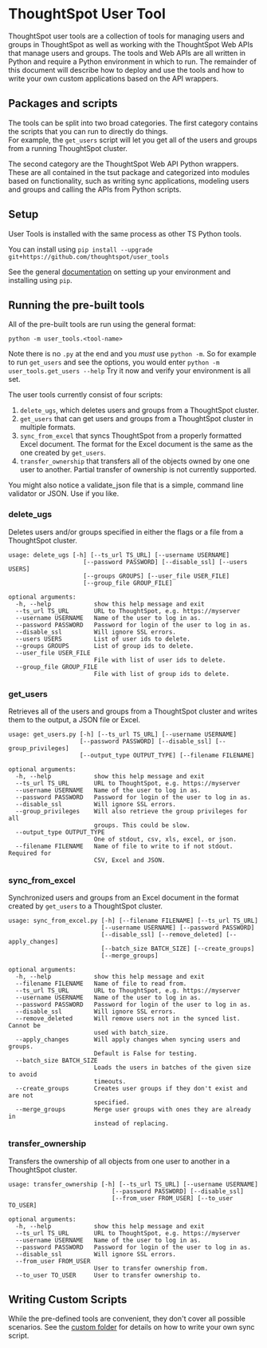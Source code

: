 # ThoughtSpot User Tool

ThoughtSpot user tools are a collection of tools for managing users and groups in ThoughtSpot as well as working with 
the ThoughtSpot Web APIs that manage users and groups.  The tools and Web APIs are all written in Python and 
require a Python environment in which to run.  The remainder of this document will describe how to deploy and use 
the tools and how to write your own custom applications based on the API wrappers.

## Packages and scripts

The tools can be split into two broad categories.  The first category contains the scripts that you can run to directly do things.  
For example, the `get_users` script will let you get all of the users and groups from a running ThoughtSpot cluster.

The second category are the ThoughtSpot Web API Python wrappers.  These are all contained in the tsut package and 
categorized into modules based on functionality, such as writing sync applications, modeling users and groups and 
calling the APIs from Python scripts.

## Setup

User Tools is installed with the same process as other TS Python tools.

You can install using `pip install --upgrade git+https://github.com/thoughtspot/user_tools`

See the general [documentation](https://github.com/thoughtspot/community-tools/tree/master/python_tools) on setting 
up your environment and installing using `pip`.

## Running the pre-built tools

All of the pre-built tools are run using the general format: 

`python -m user_tools.<tool-name>`

Note there is no `.py` at the end and you *must* use `python -m`.  So for example to run `get_users` and see the 
options, you would enter `python -m user_tools.get_users --help`  Try it now and verify your environment is all set.

The user tools currently consist of four scripts:
1. `delete_ugs`, which deletes users and groups from a ThoughtSpot cluster.
2. `get_users` that can get users and groups from a ThoughtSpot cluster in multiple formats.
3. `sync_from_excel` that syncs ThoughtSpot from a properly formatted Excel document.  The format for the 
Excel document is the same as the one created by `get_users`.
4. `transfer_ownership` that transfers all of the objects owned by one one user to another.  Partial transfer of
ownership is not currently supported.

You might also notice a validate_json file that is a simple, command line validator or JSON.  Use if 
you like.

### delete_ugs

Deletes users and/or groups specified in either the flags or a file from a ThoughtSpot cluster.

~~~
usage: delete_ugs [-h] [--ts_url TS_URL] [--username USERNAME]
                     [--password PASSWORD] [--disable_ssl] [--users USERS]
                     [--groups GROUPS] [--user_file USER_FILE]
                     [--group_file GROUP_FILE]

optional arguments:
  -h, --help            show this help message and exit
  --ts_url TS_URL       URL to ThoughtSpot, e.g. https://myserver
  --username USERNAME   Name of the user to log in as.
  --password PASSWORD   Password for login of the user to log in as.
  --disable_ssl         Will ignore SSL errors.
  --users USERS         List of user ids to delete.
  --groups GROUPS       List of group ids to delete.
  --user_file USER_FILE
                        File with list of user ids to delete.
  --group_file GROUP_FILE
                        File with list of group ids to delete.
~~~

### get_users

Retrieves all of the users and groups from a ThoughtSpot cluster and writes them to the output, a JSON file or Excel.

~~~
usage: get_users.py [-h] [--ts_url TS_URL] [--username USERNAME]
                    [--password PASSWORD] [--disable_ssl] [--group_privileges]
                    [--output_type OUTPUT_TYPE] [--filename FILENAME]

optional arguments:
  -h, --help            show this help message and exit
  --ts_url TS_URL       URL to ThoughtSpot, e.g. https://myserver
  --username USERNAME   Name of the user to log in as.
  --password PASSWORD   Password for login of the user to log in as.
  --disable_ssl         Will ignore SSL errors.
  --group_privileges    Will also retrieve the group privileges for all
                        groups. This could be slow.
  --output_type OUTPUT_TYPE
                        One of stdout, csv, xls, excel, or json.
  --filename FILENAME   Name of file to write to if not stdout. Required for
                        CSV, Excel and JSON.
~~~

### sync_from_excel

Synchronized users and groups from an Excel document in the format created by `get_users` to a ThoughtSpot cluster.

~~~
usage: sync_from_excel.py [-h] [--filename FILENAME] [--ts_url TS_URL]
                          [--username USERNAME] [--password PASSWORD]
                          [--disable_ssl] [--remove_deleted] [--apply_changes]
                          [--batch_size BATCH_SIZE] [--create_groups]
                          [--merge_groups]

optional arguments:
  -h, --help            show this help message and exit
  --filename FILENAME   Name of file to read from.
  --ts_url TS_URL       URL to ThoughtSpot, e.g. https://myserver
  --username USERNAME   Name of the user to log in as.
  --password PASSWORD   Password for login of the user to log in as.
  --disable_ssl         Will ignore SSL errors.
  --remove_deleted      Will remove users not in the synced list. Cannot be
                        used with batch_size.
  --apply_changes       Will apply changes when syncing users and groups.
                        Default is False for testing.
  --batch_size BATCH_SIZE
                        Loads the users in batches of the given size to avoid
                        timeouts.
  --create_groups       Creates user groups if they don't exist and are not
                        specified.
  --merge_groups        Merge user groups with ones they are already in
                        instead of replacing.
~~~


### transfer_ownership

Transfers the ownership of all objects from one user to another in a ThoughtSpot cluster.

~~~
usage: transfer_ownership [-h] [--ts_url TS_URL] [--username USERNAME]
                             [--password PASSWORD] [--disable_ssl]
                             [--from_user FROM_USER] [--to_user TO_USER]

optional arguments:
  -h, --help            show this help message and exit
  --ts_url TS_URL       URL to ThoughtSpot, e.g. https://myserver
  --username USERNAME   Name of the user to log in as.
  --password PASSWORD   Password for login of the user to log in as.
  --disable_ssl         Will ignore SSL errors.
  --from_user FROM_USER
                        User to transfer ownership from.
  --to_user TO_USER     User to transfer ownership to.
~~~

## Writing Custom Scripts

While the pre-defined tools are convenient, they don't cover all possible scenarios.
See the [custom folder]("https://github.com/thoughtspot/user_tools/tree/master/custom") for details on how to write your own
sync script.
